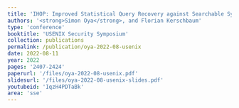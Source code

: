 ```yaml
---
title: 'IHOP: Improved Statistical Query Recovery against Searchable Symmetric Encryption through Quadratic Optimization'
authors: '<strong>Simon Oya</strong>, and Florian Kerschbaum'
type: 'conference'
booktitle: 'USENIX Security Symposium'
collection: publications
permalink: /publication/oya-2022-08-usenix
date: 2022-08-11
year: 2022
pages: '2407-2424'
paperurl: '/files/oya-2022-08-usenix.pdf'
slidesurl: '/files/oya-2022-08-usenix-slides.pdf'
youtubeid: 'IqzH4PDTaBk'
area: 'sse'
---
```

